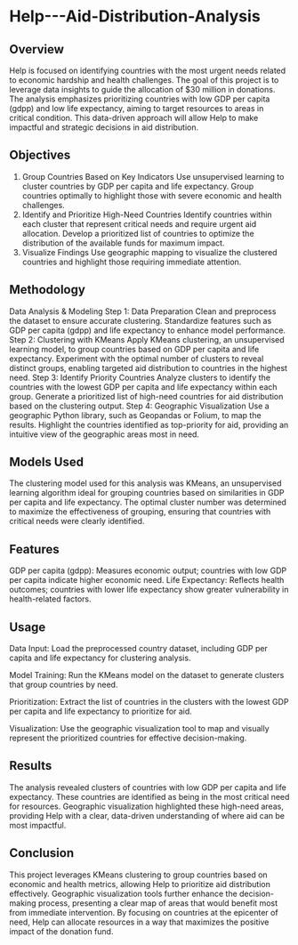 # Help---Aid-Distribution-Analysis

## Overview
Help is focused on identifying countries with the most urgent needs related to economic hardship and health challenges. The goal of this project is to leverage data insights to guide the allocation of $30 million in donations. The analysis emphasizes prioritizing countries with low GDP per capita (gdpp) and low life expectancy, aiming to target resources to areas in critical condition. This data-driven approach will allow Help to make impactful and strategic decisions in aid distribution.

## Objectives
1. Group Countries Based on Key Indicators
Use unsupervised learning to cluster countries by GDP per capita and life expectancy.
Group countries optimally to highlight those with severe economic and health challenges.
2. Identify and Prioritize High-Need Countries
Identify countries within each cluster that represent critical needs and require urgent aid allocation.
Develop a prioritized list of countries to optimize the distribution of the available funds for maximum impact.
3. Visualize Findings
Use geographic mapping to visualize the clustered countries and highlight those requiring immediate attention.

## Methodology
Data Analysis & Modeling
Step 1: Data Preparation
Clean and preprocess the dataset to ensure accurate clustering.
Standardize features such as GDP per capita (gdpp) and life expectancy to enhance model performance.
Step 2: Clustering with KMeans
Apply KMeans clustering, an unsupervised learning model, to group countries based on GDP per capita and life expectancy.
Experiment with the optimal number of clusters to reveal distinct groups, enabling targeted aid distribution to countries in the highest need.
Step 3: Identify Priority Countries
Analyze clusters to identify the countries with the lowest GDP per capita and life expectancy within each group.
Generate a prioritized list of high-need countries for aid distribution based on the clustering output.
Step 4: Geographic Visualization
Use a geographic Python library, such as Geopandas or Folium, to map the results.
Highlight the countries identified as top-priority for aid, providing an intuitive view of the geographic areas most in need.

## Models Used
The clustering model used for this analysis was KMeans, an unsupervised learning algorithm ideal for grouping countries based on similarities in GDP per capita and life expectancy. The optimal cluster number was determined to maximize the effectiveness of grouping, ensuring that countries with critical needs were clearly identified.

## Features
GDP per capita (gdpp): Measures economic output; countries with low GDP per capita indicate higher economic need.
Life Expectancy: Reflects health outcomes; countries with lower life expectancy show greater vulnerability in health-related factors.

## Usage
Data Input:
Load the preprocessed country dataset, including GDP per capita and life expectancy for clustering analysis.

Model Training:
Run the KMeans model on the dataset to generate clusters that group countries by need.

Prioritization:
Extract the list of countries in the clusters with the lowest GDP per capita and life expectancy to prioritize for aid.

Visualization:
Use the geographic visualization tool to map and visually represent the prioritized countries for effective decision-making.

## Results
The analysis revealed clusters of countries with low GDP per capita and life expectancy. These countries are identified as being in the most critical need for resources. Geographic visualization highlighted these high-need areas, providing Help with a clear, data-driven understanding of where aid can be most impactful.

## Conclusion
This project leverages KMeans clustering to group countries based on economic and health metrics, allowing Help to prioritize aid distribution effectively. Geographic visualization tools further enhance the decision-making process, presenting a clear map of areas that would benefit most from immediate intervention. By focusing on countries at the epicenter of need, Help can allocate resources in a way that maximizes the positive impact of the donation fund.
